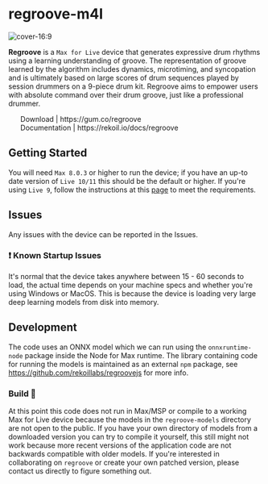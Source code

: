 # regroove-m4l

![cover-16:9](https://user-images.githubusercontent.com/82545229/193449433-113d2c07-5886-43b4-97bd-d2700fae0bb6.png)

**Regroove** is a `Max for Live` device that generates expressive drum rhythms using a learning understanding of groove. The representation of groove learned by the algorithm includes dynamics, microtiming, and syncopation and is ultimately based on large scores of drum sequences played by session drummers on a 9-piece drum kit. Regroove aims to empower users with absolute command over their drum groove, just like a professional drummer.

<ul style="list-style:outside none none;">
   <li>
    Download | https://gum.co/regroove
  </li>
  <li>
    Documentation | https://rekoil.io/docs/regroove
  </li>
</ul>

## Getting Started

You will need `Max 8.0.3` or higher to run the device; if you have an up-to date version of `Live 10/11` this should be the default or higher. If you're using `Live 9`, follow the instructions at this <a href="https://help.ableton.com/hc/en-us/articles/209070309">page</a> to meet the requirements.

## Issues

Any issues with the device can be reported in the Issues.

### ❗ Known Startup Issues

It's normal that the device takes anywhere between 15 - 60 seconds to load, the actual time depends on your machine specs and whether you're using Windows or MacOS. This is because the device is loading very large deep learning models from disk into memory.

## Development

The code uses an ONNX model which we can run using the `onnxruntime-node` package inside the Node for Max runtime. The library containing code for running the models is maintained as an external `npm` package, see https://github.com/rekoillabs/regroovejs for more info.

### Build :hammer:
At this point this code does not run in Max/MSP or compile to a working Max for Live device because the models in the `regroove-models` directory are not open to the public. If you have your own directory of models from a downloaded version you can try to compile it yourself, this still might not work because more recent versions of the application code are not backwards compatible with older models. If you're interested in collaborating on `regroove` or create your own patched version, please contact us directly to figure something out.
